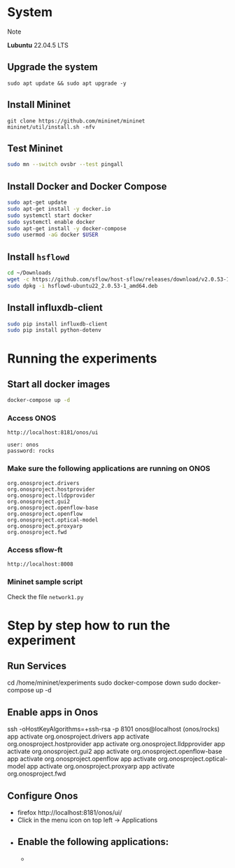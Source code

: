 # System
> [!note]
> **Lubuntu** 22.04.5 LTS
## Upgrade the system
```
sudo apt update && sudo apt upgrade -y
```
## Install Mininet
```
git clone https://github.com/mininet/mininet
mininet/util/install.sh -nfv
```
## Test Mininet
```bash
sudo mn --switch ovsbr --test pingall
```
## Install Docker and Docker Compose
```bash
sudo apt-get update
sudo apt-get install -y docker.io
sudo systemctl start docker
sudo systemctl enable docker
sudo apt-get install -y docker-compose
sudo usermod -aG docker $USER
```

## Install `hsflowd`
```bash
cd ~/Downloads
wget -c https://github.com/sflow/host-sflow/releases/download/v2.0.53-1/hsflowd-ubuntu22_2.0.53-1_amd64.deb
sudo dpkg -i hsflowd-ubuntu22_2.0.53-1_amd64.deb
```

## Install influxdb-client
```bash
sudo pip install influxdb-client
sudo pip install python-dotenv
```
# Running the experiments
## Start all docker images
```bash
docker-compose up -d
```
### Access ONOS
```
http://localhost:8181/onos/ui

user: onos
password: rocks
``` 
### Make sure the following applications are running on ONOS
``` 
org.onosproject.drivers
org.onosproject.hostprovider
org.onosproject.lldpprovider
org.onosproject.gui2
org.onosproject.openflow-base
org.onosproject.openflow
org.onosproject.optical-model
org.onosproject.proxyarp
org.onosproject.fwd
```
### Access sflow-ft
```
http://localhost:8008
```

### Mininet sample script
Check the file `network1.py`


# Step by step how to run the experiment

## Run Services
cd /home/mininet/experiments
sudo docker-compose down
sudo docker-compose up -d

## Enable apps in Onos
ssh -oHostKeyAlgorithms=+ssh-rsa -p 8101 onos@localhost (onos/rocks)
app activate org.onosproject.drivers
app activate org.onosproject.hostprovider
app activate org.onosproject.lldpprovider
app activate org.onosproject.gui2
app activate org.onosproject.openflow-base
app activate org.onosproject.openflow
app activate org.onosproject.optical-model
app activate org.onosproject.proxyarp
app activate org.onosproject.fwd


## Configure Onos
- firefox http://localhost:8181/onos/ui/
- Click in the menu icon on top left -> Applications
- Enable the following applications:
    - 
    - 
